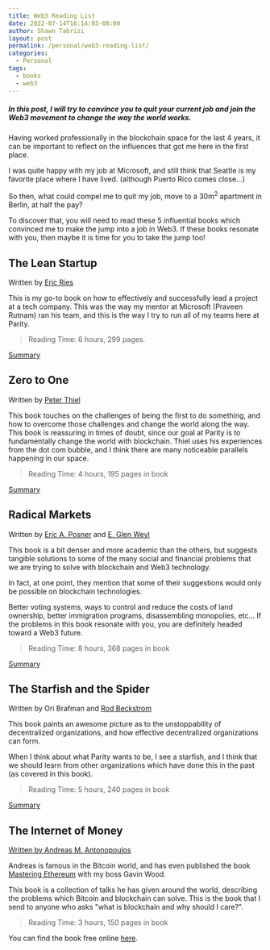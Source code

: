 ```yaml
---
title: Web3 Reading List
date: 2022-07-14T16:14:03-08:00
author: Shawn Tabrizi
layout: post
permalink: /personal/web3-reading-list/
categories:
  - Personal
tags:
  - books
  - web3
---
```


##### In this post, I will try to convince you to quit your current job and join the Web3 movement to change the way the world works.

Having worked professionally in the blockchain space for the last 4 years, it can be important to reflect on the influences that got me here in the first place.

I was quite happy with my job at Microsoft, and still think that Seattle is my favorite place where I have lived. (although Puerto Rico comes close...)

So then, what could compel me to quit my job, move to a 30m<sup>2</sup> apartment in Berlin, at half the pay?

To discover that, you will need to read these 5 influential books which convinced me to make the jump into a job in Web3. If these books resonate with you, then maybe it is time for you to take the jump too!

## The Lean Startup

Written by [Eric Ries](https://en.wikipedia.org/wiki/Eric_Ries)

This is my go-to book on how to effectively and successfully lead a project at a tech company. This was the way my mentor at Microsoft (Praveen Rutnam) ran his team, and this is the way I try to run all of my teams here at Parity.

> Reading Time: 6 hours, 299 pages.

[Summary](https://contentfiesta.com/book-notes/the-lean-startup-summary/)

## Zero to One

Written by [Peter Thiel](https://en.wikipedia.org/wiki/Peter_Thiel)

This book touches on the challenges of being the first to do something, and how to overcome those challenges and change the world along the way. This book is reassuring in times of doubt, since our goal at Parity is to fundamentally change the world with blockchain. Thiel uses his experiences from the dot com bubble, and I think there are many noticeable parallels happening in our space.

> Reading Time: 4 hours, 195 pages in book

[Summary](https://howdo.com/book-summaries/zero-to-one-summary-and-review/)

## Radical Markets

Written by [Eric A. Posner](https://en.wikipedia.org/wiki/Eric_Posner) and [E. Glen Weyl](https://en.wikipedia.org/wiki/Glen_Weyl)

This book is a bit denser and more academic than the others, but suggests tangible solutions to some of the many social and financial problems that we are trying to solve with blockchain and Web3 technology.

In fact, at one point, they mention that some of their suggestions would only be possible on blockchain technologies.

Better voting systems, ways to control and reduce the costs of land ownership, better immigration programs, disassembling monopolies, etc... If the problems in this book resonate with you, you are definitely headed toward a Web3 future.

> Reading Time: 8 hours, 368 pages in book

[Summary](https://vitalik.ca/general/2018/04/20/radical_markets.html)

## The Starfish and the Spider

Written by Ori Brafman and [Rod Beckstrom](https://en.wikipedia.org/wiki/Rod_Beckstrom)

This book paints an awesome picture as to the unstoppability of decentralized organizations, and how effective decentralized organizations can form.

When I think about what Parity wants to be, I see a starfish, and I think that we should learn from other organizations which have done this in the past (as covered in this book).

> Reading Time: 5 hours, 240 pages in book

[Summary](https://wikileaks.org/gifiles/attach/23/23016_Starfish%20and%20the%20Spider.pdf)

## The Internet of Money

[Written by Andreas M. Antonopoulos](https://en.wikipedia.org/wiki/Andreas_Antonopoulos)

Andreas is famous in the Bitcoin world, and has even published the book [Mastering Ethereum](https://github.com/ethereumbook/ethereumbook) with my boss Gavin Wood.

This book is a collection of talks he has given around the world, describing the problems which Bitcoin and blockchain can solve. This is the book that I send to anyone who asks "what is blockchain and why should I care?".

> Reading Time: 3 hours, 150 pages in book

You can find the book free online [here](https://github.com/erangadbw/IoMv1).
